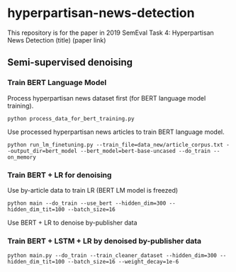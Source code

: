 # hyperpartisan-news-detection
This repository is for the paper in 2019 SemEval Task 4: Hyperpartisan News Detection (title) (paper link)

## Semi-supervised denoising

### Train BERT Language Model
Process hyperpartisan news dataset first (for BERT language model training).

```
python process_data_for_bert_training.py
```

Use processed hyperpartisan news articles to train BERT language model.

```
python run_lm_finetuning.py --train_file=data_new/article_corpus.txt --output_dir=bert_model --bert_model=bert-base-uncased --do_train --on_memory
```

### Train BERT + LR for denoising
Use by-article data to train LR (BERT LM model is freezed)
```
python main --do_train --use_bert --hidden_dim=300 --hidden_dim_tit=100 --batch_size=16
```
Use BERT + LR to denoise by-publisher data

### Train BERT + LSTM + LR by denoised by-publisher data
```
python main.py --do_train --train_cleaner_dataset --hidden_dim=300 --hidden_dim_tit=100 --batch_size=16 --weight_decay=1e-6
```